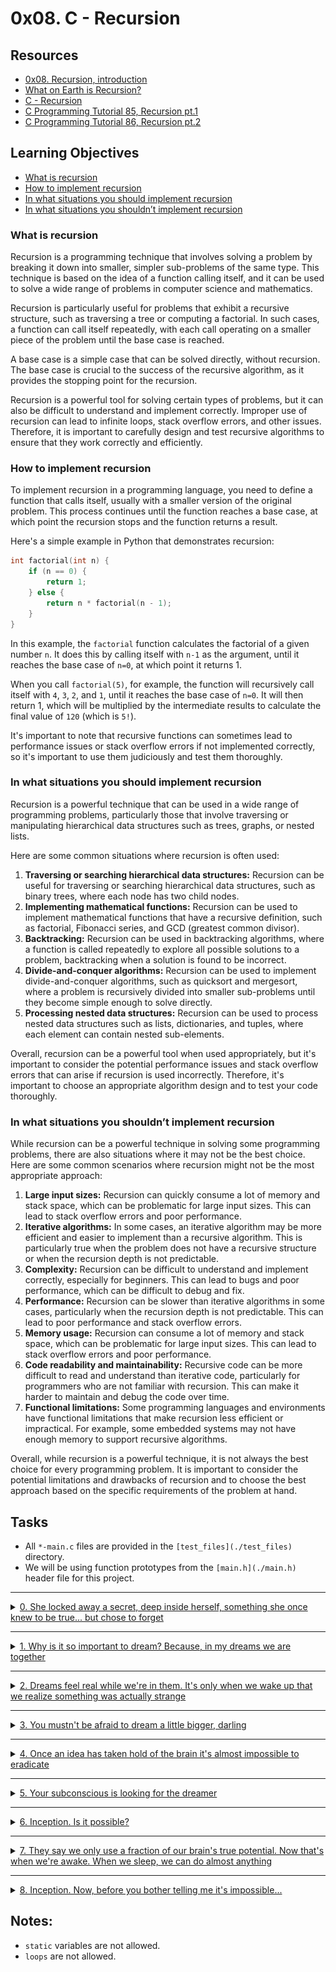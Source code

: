 # 0x08. C - Recursion

## Resources
- [0x08. Recursion, introduction](https://s3.amazonaws.com/alx-intranet.hbtn.io/uploads/misc/2021/1/2818ba6f14f644b871dcbd746925fa15b8cd5937.pdf?X-Amz-Algorithm=AWS4-HMAC-SHA256&X-Amz-Credential=AKIARDDGGGOUSBVO6H7D%2F20230308%2Fus-east-1%2Fs3%2Faws4_request&X-Amz-Date=20230308T140244Z&X-Amz-Expires=86400&X-Amz-SignedHeaders=host&X-Amz-Signature=643abdea1ac2d004bbae216158d409e46d39f0ea54263a37e9af59f269afc6e6)
- [What on Earth is Recursion?](https://www.youtube.com/watch?v=Mv9NEXX1VHc)
- [C - Recursion](https://www.tutorialspoint.com/cprogramming/c_recursion.htm)
- [C Programming Tutorial 85, Recursion pt.1](https://www.youtube.com/watch?v=XGxbXMP6k8k)
- [C Programming Tutorial 86, Recursion pt.2](https://www.youtube.com/watch?v=7XiIS6HobNs)


## Learning Objectives
- [What is recursion](#what-is-recursion)
- [How to implement recursion](#how-to-implement-recursion)
- [In what situations you should implement recursion](#in-what-situations-you-should-implement-recursion)
- [In what situations you shouldn’t implement recursion](#in-what-situations-you-shouldnt-implement-recursion)


### What is recursion
Recursion is a programming technique that involves solving a problem by breaking it down into smaller, simpler sub-problems of the same type. This technique is based on the idea of a function calling itself, and it can be used to solve a wide range of problems in computer science and mathematics.

Recursion is particularly useful for problems that exhibit a recursive structure, such as traversing a tree or computing a factorial. In such cases, a function can call itself repeatedly, with each call operating on a smaller piece of the problem until the base case is reached.

A base case is a simple case that can be solved directly, without recursion. The base case is crucial to the success of the recursive algorithm, as it provides the stopping point for the recursion.

Recursion is a powerful tool for solving certain types of problems, but it can also be difficult to understand and implement correctly. Improper use of recursion can lead to infinite loops, stack overflow errors, and other issues. Therefore, it is important to carefully design and test recursive algorithms to ensure that they work correctly and efficiently.


### How to implement recursion
To implement recursion in a programming language, you need to define a function that calls itself, usually with a smaller version of the original problem. This process continues until the function reaches a base case, at which point the recursion stops and the function returns a result.

Here's a simple example in Python that demonstrates recursion:

```c
int factorial(int n) {
    if (n == 0) {
        return 1;
    } else {
        return n * factorial(n - 1);
    }
}
```
In this example, the `factorial` function calculates the factorial of a given number `n`. It does this by calling itself with `n-1` as the argument, until it reaches the base case of `n=0`, at which point it returns 1.

When you call `factorial(5)`, for example, the function will recursively call itself with `4`, `3`, `2`, and `1`, until it reaches the base case of `n=0`. It will then return 1, which will be multiplied by the intermediate results to calculate the final value of `120` (which is `5!`).

It's important to note that recursive functions can sometimes lead to performance issues or stack overflow errors if not implemented correctly, so it's important to use them judiciously and test them thoroughly.

### In what situations you should implement recursion

Recursion is a powerful technique that can be used in a wide range of programming problems, particularly those that involve traversing or manipulating hierarchical data structures such as trees, graphs, or nested lists.

Here are some common situations where recursion is often used:

1. **Traversing or searching hierarchical data structures:** Recursion can be useful for traversing or searching hierarchical data structures, such as binary trees, where each node has two child nodes.
2. **Implementing mathematical functions:** Recursion can be used to implement mathematical functions that have a recursive definition, such as factorial, Fibonacci series, and GCD (greatest common divisor). 
3. **Backtracking:** Recursion can be used in backtracking algorithms, where a function is called repeatedly to explore all possible solutions to a problem, backtracking when a solution is found to be incorrect. 
4. **Divide-and-conquer algorithms:** Recursion can be used to implement divide-and-conquer algorithms, such as quicksort and mergesort, where a problem is recursively divided into smaller sub-problems until they become simple enough to solve directly. 
5. **Processing nested data structures:** Recursion can be used to process nested data structures such as lists, dictionaries, and tuples, where each element can contain nested sub-elements.

Overall, recursion can be a powerful tool when used appropriately, but it's important to consider the potential performance issues and stack overflow errors that can arise if recursion is used incorrectly. Therefore, it's important to choose an appropriate algorithm design and to test your code thoroughly.

### In what situations you shouldn’t implement recursion

While recursion can be a powerful technique in solving some programming problems, there are also situations where it may not be the best choice. Here are some common scenarios where recursion might not be the most appropriate approach:

1. **Large input sizes:** Recursion can quickly consume a lot of memory and stack space, which can be problematic for large input sizes. This can lead to stack overflow errors and poor performance.
2. **Iterative algorithms:** In some cases, an iterative algorithm may be more efficient and easier to implement than a recursive algorithm. This is particularly true when the problem does not have a recursive structure or when the recursion depth is not predictable.
3. **Complexity:** Recursion can be difficult to understand and implement correctly, especially for beginners. This can lead to bugs and poor performance, which can be difficult to debug and fix.
4. **Performance:** Recursion can be slower than iterative algorithms in some cases, particularly when the recursion depth is not predictable. This can lead to poor performance and stack overflow errors.
5. **Memory usage:** Recursion can consume a lot of memory and stack space, which can be problematic for large input sizes. This can lead to stack overflow errors and poor performance.
6. **Code readability and maintainability:** Recursive code can be more difficult to read and understand than iterative code, particularly for programmers who are not familiar with recursion. This can make it harder to maintain and debug the code over time.
7. **Functional limitations:** Some programming languages and environments have functional limitations that make recursion less efficient or impractical. For example, some embedded systems may not have enough memory to support recursive algorithms.

Overall, while recursion is a powerful technique, it is not always the best choice for every programming problem. It is important to consider the potential limitations and drawbacks of recursion and to choose the best approach based on the specific requirements of the problem at hand.

## Tasks
- All `*-main.c` files are provided in the `[test_files](./test_files)` directory.
- We will be using function prototypes from the `[main.h](./main.h)` header file for this project.

---

<details>
<summary><a href="0-puts_recursion.c">0. She locked away a secret, deep inside herself, something she once knew to be true... but chose to forget</a></summary>

<img src="./imgs/0-puts_recursion.png" alt="puts a string recursively">

## Task 0

<img src="./imgs/0-puts_recursion.png" alt="puts recursion>

```c
#include "main.h"

/**
 * main - check the code
 *
 * Return: Always 0.
 */
int main(void)
{
    _puts_recursion("Puts with recursion");
    return (0);
}
```

> compiled with: `gcc -Wall -pedantic -Werror -Wextra -std=gnu89 _putchar.c 0-main.c 0-puts_recursion.c -o 0-puts_recursion`

> Output:
>```shell
> Puts with recursion 
>```

</details>

---

<details>
<summary><a href="1-print_rev_recursion.c">1. Why is it so important to dream? Because, in my dreams we are together</a></summary>

## Task 1

<img src="./imgs/1-print_rev_recursion.png" alt="print in reverse with recursion">

```c
#include "main.h"

/**
 * main - check the code
 *
 * Return: Always 0.
 */
int main(void)
{
    _print_rev_recursion("\nColton Walker");
    return (0);
}
```

> Compiled with: `gcc -Wall -pedantic -Werror -Wextra -std=gnu89 _putchar.c 1-main.c 1-print_rev_recursion.c -o 1-print_rev_recursion`

> Output:
> ```shell
> reklaW notloC
>```

</details>

---

<details>
<summary><a href="2-strlen_recursion.c">2. Dreams feel real while we're in them. It's only when we wake up that we realize something was actually strange</a></summary>

## Task 2

<img src="./imgs/2-strlen_recursion.png" alt="string length with recursion">

```c
#include "main.h"
#include <stdio.h>

/**
 * main - check the code
 *
 * Return: Always 0.
 */
int main(void)
{
    int n;

    n = _strlen_recursion("Corbin Coleman");
    printf("%d\n", n);
    return (0);
}
```

> Compiled with: `gcc -Wall -pedantic -Werror -Wextra -std=gnu89 2-main.c 2-strlen_recursion.c -o 2-strlen_recursion`

> Output:
> ```shell
> 14
>```

</details>

---

<details>
<summary><a href="3-factorial.c">3. You mustn't be afraid to dream a little bigger, darling</a></summary>

## Task 3

<img src="./imgs/3-factorial.png" alt="factorial">

```c
julien@ubuntu:~/0x08. Recursion$ cat 3-main.c
#include "main.h"
#include <stdio.h>

/**
 * main - check the code
 *
 * Return: Always 0.
 */
int main(void)
{
    int r;

    r = factorial(1);
    printf("%d\n", r);
    r = factorial(5);
    printf("%d\n", r);
    r = factorial(10);
    printf("%d\n", r);
    r = factorial(-1024);
    printf("%d\n", r);
    return (0);
}
```

> Compiled with: `gcc -Wall -pedantic -Werror -Wextra -std=gnu89 3-main.c 3-factorial.c -o 3-factorial`

> Output:
> ```c
> 1
> 120
> 3628800
> -1
> ```

</details>

---

<details>
<summary><a href="4-pow_recursion.c">4. Once an idea has taken hold of the brain it's almost impossible to eradicate</a></summary>


## Task 4

<img src="./imgs/4-pow_recursion.png" alt="power recursion">

```c
#include "main.h"
#include <stdio.h>

/**
 * main - check the code
 *
 * Return: Always 0.
 */
int main(void)
{
    int r;

    r = _pow_recursion(1, 10);
    printf("%d\n", r);
    r = _pow_recursion(1024, 0);
    printf("%d\n", r);
    r = _pow_recursion(2, 16);
    printf("%d\n", r);
    r = _pow_recursion(5, 2);
    printf("%d\n", r);
    r = _pow_recursion(5, -2);
    printf("%d\n", r);
    r = _pow_recursion(-5, 3);
    printf("%d\n", r);
    return (0);
}
```

> compiled with: `gcc -Wall -pedantic -Werror -Wextra -std=gnu89 4-main.c 4-pow_recursion.c -o 4-pow_recursion`

> Output:
> ```shell
> 1
> 1
> 65536
> 25
> -1
> -125
> ```

</details>

---

<details>
<summary><a href="5-sqrt_recursion.c">5. Your subconscious is looking for the dreamer</a></summary>

## Task 5

<img src="./imgs/5-sqrt_recursion.png" alt="square root recursion">

```c
#include "main.h"
#include <stdio.h>

/**
 * main - check the code
 *
 * Return: Always 0.
 */
int main(void)
{
    int r;

    r = _sqrt_recursion(1);
    printf("%d\n", r);
    r = _sqrt_recursion(1024);
    printf("%d\n", r);
    r = _sqrt_recursion(16);
    printf("%d\n", r);
    r = _sqrt_recursion(17);
    printf("%d\n", r);
    r = _sqrt_recursion(25);
    printf("%d\n", r);
    r = _sqrt_recursion(-1);
    printf("%d\n", r);
    return (0);
}
```

> Compiled with: `gcc -Wall -pedantic -Werror -Wextra -std=gnu89 5-main.c 5-sqrt_recursion.c -o 5-sqrt_recursion`

> Output:
> ```shell
> 1
> 32
> 4
> -1
> 5
> -1
> ```

</details> 

---

<details>
<summary><a href="6-is_prime_number.c">6. Inception. Is it possible?</a></summary>

## Task 6

<img src="./imgs/6-is_prime_number.png" alt="prime number">

```c
#include "main.h"
#include <stdio.h>

/**
 * main - check the code
 *
 * Return: Always 0.
 */
int main(void)
{
    int r;

    r = is_prime_number(1);
    printf("%d\n", r);
    r = is_prime_number(1024);
    printf("%d\n", r);
    r = is_prime_number(16);
    printf("%d\n", r);
    r = is_prime_number(17);
    printf("%d\n", r);
    r = is_prime_number(25);
    printf("%d\n", r);
    r = is_prime_number(-1);
    printf("%d\n", r);
    r = is_prime_number(113);
    printf("%d\n", r);
    r = is_prime_number(7919);
    printf("%d\n", r);
    return (0);
}
```

> Compiled with: `gcc -Wall -pedantic -Werror -Wextra -std=gnu89 6-main.c 6-is_prime_number.c -o 6-is_prime_number`

> Output:
> ```shell
> 0
> 0
> 0
> 1
> 0
> 0
> 1
> 1
> ```

</details>

---

<details>
<summary><a href="100-is_palindrome.c">7. They say we only use a fraction of our brain's true potential. Now that's when we're awake. When we sleep, we can do almost anything</a></summary>

## Task 7

<img src="./imgs/100-is_palindrome.png" alt="palindrome">

```c
#include "main.h"
#include <stdio.h>

/**
 * main - check the code
 *
 * Return: Always 0.
 */
int main(void)
{
    int r;

    r = is_palindrome("level");
    printf("%d\n", r);
    r = is_palindrome("redder");
    printf("%d\n", r);
    r = is_palindrome("test");
    printf("%d\n", r);
    r = is_palindrome("step on no pets");
    printf("%d\n", r);
    return (0);
}
```

> Compiled with: `gcc -Wall -pedantic -Werror -Wextra -std=gnu89 7-main.c 7-is_palindrome.c -o 7-is_palindrome`

> Output:
> ```shell
> 1
> 1
> 0
> 1
> ```

</details>

---

<details>
<summary><a href="101-wildcmp.c">8. Inception. Now, before you bother telling me it's impossible...</a></summary>

## Task 8

<img src="./imgs/101-wildcmp.png" alt="wildcmp">

```c
#include "main.h"
#include <stdio.h>

/**
 * main - check the code
 *
 * Return: Always 0.
 */
int main(void)
{
    int r;

    r = wildcmp("main.c", "*.c");
    printf("%d\n", r);
    r = wildcmp("main.c", "m*a*i*n*.*c*");
    printf("%d\n", r);
    r = wildcmp("main.c", "main.c");
    printf("%d\n", r);
    r = wildcmp("main.c", "m*c");
    printf("%d\n", r);
    r = wildcmp("main.c", "ma********************************c");
    printf("%d\n", r);
    r = wildcmp("main.c", "*");
    printf("%d\n", r);
    r = wildcmp("main.c", "***");
    printf("%d\n", r);
    r = wildcmp("main.c", "m.*c");
    printf("%d\n", r);
    r = wildcmp("main.c", "**.*c");
    printf("%d\n", r);
    r = wildcmp("main-main.c", "ma*in.c");
    printf("%d\n", r);
    r = wildcmp("main", "main*d");
    printf("%d\n", r);
    r = wildcmp("abc", "*b");
    printf("%d\n", r);
    return (0);
}
```

> Compiled with: `gcc -Wall -pedantic -Werror -Wextra -std=gnu89 100-main.c 100-wildcmp.c -o 100-wildcmp`

> Output:
> ```shell
> 1
> 1
> 1
> 1
> 1
> 1
> 1
> 0
> 1
> 1
> 0
> 0
> ```

</details>

## Notes:
- `static` variables are not allowed.
- `loops` are not allowed.
